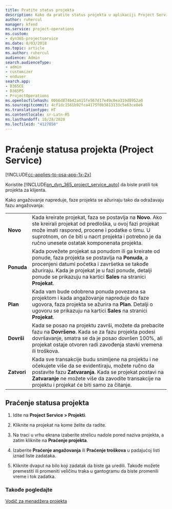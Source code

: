 ```yaml
---
title: Pratite status projekta
description: Kako da pratite status projekta u aplikaciji Project Service
author: ruhercul
manager: kfend
ms.service: project-operations
ms.custom:
- dyn365-projectservice
ms.date: 8/03/2018
ms.topic: article
ms.author: ruhercul
audience: Admin
search.audienceType:
- admin
- customizer
- enduser
search.app:
- D365CE
- D365PS
- ProjectOperations
ms.openlocfilehash: 00b6d874b42a415fe567d17e49c0ea319d8952a0
ms.sourcegitcommit: 4cf1dc1561b92fca4175f0b3813133c5e63ce8e6
ms.translationtype: HT
ms.contentlocale: sr-Latn-RS
ms.lasthandoff: 10/28/2020
ms.locfileid: "4127850"
---
```

# <a name="track-a-projects-status-project-service"></a>Praćenje statusa projekta (Project Service)

[!INCLUDE[cc-applies-to-psa-app-1x-2x](../includes/cc-applies-to-psa-app-1x-2x.md)]

Koristite [!INCLUDE[pn_dyn_365_project_service_auto](../includes/pn-dyn-365-project-service-auto.md)] da biste pratili tok projekta za klijenta.  

Kako angažovanje napreduje, faze projekta se ažuriraju tako da odražavaju fazu angažovanja:  


|              |                                                                                                                                                                                                                                                                                                  |
|--------------|--------------------------------------------------------------------------------------------------------------------------------------------------------------------------------------------------------------------------------------------------------------------------------------------------|
|   **Novo**    | Kada kreirate projekat, faza se postavlja na **Novo**. Ako ste kreirali projekat od predloška, u ovoj fazi projekat može imati raspored, procene i podatke o timu. U suprotnom, on će biti u nacrt projekta i potrebno je da ručno unesete ostatak komponenata projekta. |
|  **Ponuda**   |      Kada povežete projekat sa ponudom ili ga kreirate od ponude, faza projekta se postavlja na **Ponuda**, a procenjeni datumi početka i završetka se takođe ažuriraju. Kada je projekat je u fazi ponude, detalji ponude se prikazuju na kartici **Sales** na stranici **Projekat**.      |
|   **Plan**   |                                     Kada vam bude odobrena ponuda povezana sa projektom i kada angažovanje napreduje do faze ugovora, faza projekta se ažurira na **Plan**. Detalji o ugovoru se prikazuju na kartici **Sales** na stranici **Projekat**.                                      |
| **Dovrši** |                    Kada se posao na projektu završi, možete da prebacite fazu na **Dovršeno**. Kada se za fazu projekta podesi dovršavanje, smatra se da je posao dovršen 100%, ali projekat ostaje otvoren radi zavođenja stavki vremena ili troškova.                     |
|  **Zatvori**   |           Kada sve transakcije budu snimljene na projektu i ne očekujete više da se evidentiraju, možete ručno da postavite fazu **Zatvaranja**. Kada se projekat postavi na **Zatvaranje** ne možete više da zavodite transakcije na projektu i projekat će biti samo za čitanje.           |

## <a name="to-track-a-projects-status"></a>Praćenje statusa projekta  

1.  Idite na **Project Service > Projekti**.  

2.  Kliknite na projekat na kome želite da radite.  

3.  Na traci u vrhu ekrana izaberite strelicu nadole pored naziva projekta, a zatim kliknite na **Praćenje projekta**.  

4.  Izaberite **Praćenje angažovanja** ili **Praćenje troškova** u padajućoj listi iznad liste zadataka.  

5.  Kliknite dvaput na bilo koji zadatak da biste ga uredili. Takođe možete premestiti ili promeniti veličinu traka u gantogramu da biste promenili vreme i tok zadatka.  

### <a name="see-also"></a>Takođe pogledajte  
 [Vodič za menadžera projekta](../psa/project-manager-guide.md)
